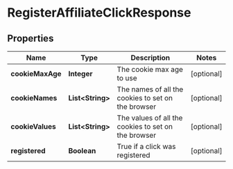 

# RegisterAffiliateClickResponse


## Properties

| Name | Type | Description | Notes |
|------------ | ------------- | ------------- | -------------|
|**cookieMaxAge** | **Integer** | The cookie max age to use |  [optional] |
|**cookieNames** | **List&lt;String&gt;** | The names of all the cookies to set on the browser |  [optional] |
|**cookieValues** | **List&lt;String&gt;** | The values of all the cookies to set on the browser |  [optional] |
|**registered** | **Boolean** | True if a click was registered |  [optional] |



